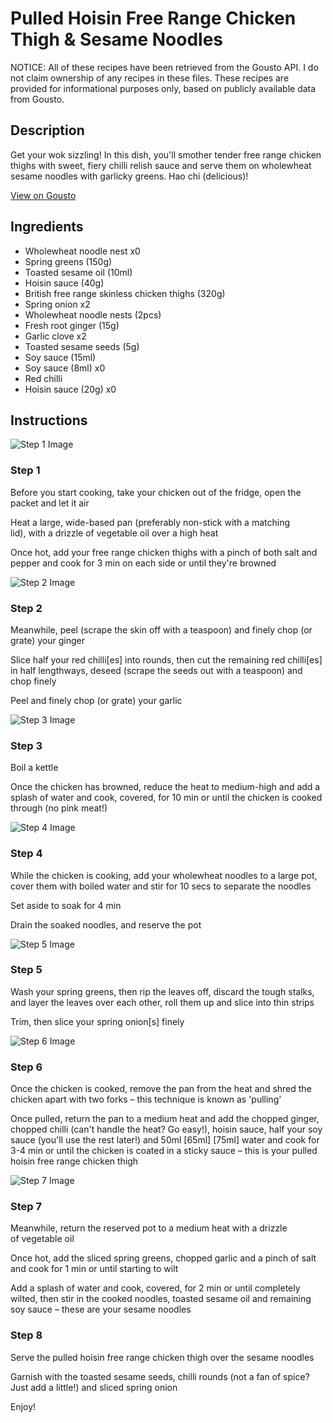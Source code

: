 # Pulled Hoisin Free Range Chicken Thigh & Sesame Noodles

NOTICE: All of these recipes have been retrieved from the Gousto API. I do not claim ownership of any recipes in these files. These recipes are provided for informational purposes only, based on publicly available data from Gousto.

## Description

Get your wok sizzling! In this dish, you'll smother tender free range chicken thighs with sweet, fiery chilli relish sauce and serve them on wholewheat sesame noodles with garlicky greens. Hao chi (delicious)!

[View on Gousto](https://www.gousto.co.uk/recipes/cookbook/pulled-hoisin-free-range-chicken-thigh-sesame-noodles)

## Ingredients

- Wholewheat noodle nest x0
- Spring greens (150g)
- Toasted sesame oil (10ml)
- Hoisin sauce (40g)
- British free range skinless chicken thighs (320g)
- Spring onion x2
- Wholewheat noodle nests (2pcs)
- Fresh root ginger (15g)
- Garlic clove x2
- Toasted sesame seeds (5g)
- Soy sauce (15ml)
- Soy sauce (8ml) x0
- Red chilli
- Hoisin sauce (20g) x0

## Instructions

![Step 1 Image](https://production-media.gousto.co.uk/cms/recipe-step-image/Step-1-copy-6-1690285387132-x200.jpg)

### Step 1

Before you start cooking, take your chicken out of the fridge, open the packet and let it air

Heat a large, wide-based pan (preferably non-stick with a matching lid), with a drizzle of vegetable oil over a high heat

Once hot, add your free range chicken thighs with a pinch of both salt and pepper and cook for 3 min on each side or until they're browned

![Step 2 Image](https://production-media.gousto.co.uk/cms/recipe-step-image/Step-2-copy-5-1690285390587-x200.jpg)

### Step 2

Meanwhile, peel (scrape the skin off with a teaspoon) and finely chop (or grate) your ginger

Slice half your red chilli[es] into rounds, then cut the remaining red chilli[es] in half lengthways, deseed (scrape the seeds out with a teaspoon) and chop finely

Peel and finely chop (or grate) your garlic

![Step 3 Image](https://production-media.gousto.co.uk/cms/recipe-step-image/Step-3-copy-5-1690285394059-x200.jpg)

### Step 3

Boil a kettle

Once the chicken has browned, reduce the heat to medium-high and add a splash of water and cook, covered, for 10 min or until the chicken is cooked through (no pink meat!)

![Step 4 Image](https://production-media.gousto.co.uk/cms/recipe-step-image/Step-4-copy-5-1690285397419-x200.jpg)

### Step 4

While the chicken is cooking, add your wholewheat noodles to a large pot, cover them with boiled water and stir for 10 secs to separate the noodles

Set aside to soak for 4 min

Drain the soaked noodles, and reserve the pot

![Step 5 Image](https://production-media.gousto.co.uk/cms/recipe-step-image/Step-5-copy-4-1690285271925-x200.jpg)

### Step 5

Wash your spring greens, then rip the leaves off, discard the tough stalks, and layer the leaves over each other, roll them up and slice into thin strips

Trim, then slice your spring onion[s] finely

![Step 6 Image](https://production-media.gousto.co.uk/cms/recipe-step-image/Step-6-copy-5-1690285402079-x200.jpg)

### Step 6

Once the chicken is cooked, remove the pan from the heat and shred the chicken apart with two forks – this technique is known as 'pulling'

Once pulled, return the pan to a medium heat and add the chopped ginger, chopped chilli (can't handle the heat? Go easy!), hoisin sauce, half your soy sauce (you'll use the rest later!) and 50ml <span class="text-purple">[65ml]</span> <span class="text-danger">[75ml] </span>water and cook for 3-4 min or until the chicken is coated in a sticky sauce – this is your pulled hoisin free range chicken thigh

![Step 7 Image](https://production-media.gousto.co.uk/cms/recipe-step-image/Step-7-copy-5-1690285406274-x200.jpg)

### Step 7

Meanwhile, return the reserved pot to a medium heat with a drizzle of vegetable oil

Once hot, add the sliced spring greens, chopped garlic and a pinch of salt and cook for 1 min or until starting to wilt

Add a splash of water and cook, covered, for 2 min or until completely wilted, then stir in the cooked noodles, toasted sesame oil and remaining soy sauce – these are your sesame noodles

### Step 8

Serve the pulled hoisin free range chicken thigh over the sesame noodles

Garnish with the toasted sesame seeds, chilli rounds (not a fan of spice? Just add a little!) and sliced spring onion

Enjoy!

